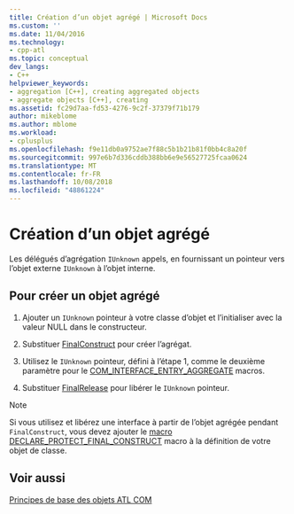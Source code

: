 ```yaml
---
title: Création d’un objet agrégé | Microsoft Docs
ms.custom: ''
ms.date: 11/04/2016
ms.technology:
- cpp-atl
ms.topic: conceptual
dev_langs:
- C++
helpviewer_keywords:
- aggregation [C++], creating aggregated objects
- aggregate objects [C++], creating
ms.assetid: fc29d7aa-fd53-4276-9c2f-37379f71b179
author: mikeblome
ms.author: mblome
ms.workload:
- cplusplus
ms.openlocfilehash: f9e11db0a9752ae7f88c5b1b21b81f0bb4c8a20f
ms.sourcegitcommit: 997e6b7d336cddb388bb6e9e56527725fcaa0624
ms.translationtype: MT
ms.contentlocale: fr-FR
ms.lasthandoff: 10/08/2018
ms.locfileid: "48861224"
---
```

# <a name="creating-an-aggregated-object"></a>Création d’un objet agrégé

Les délégués d’agrégation `IUnknown` appels, en fournissant un pointeur vers l’objet externe `IUnknown` à l’objet interne.

## <a name="to-create-an-aggregated-object"></a>Pour créer un objet agrégé

1. Ajouter un `IUnknown` pointeur à votre classe d’objet et l’initialiser avec la valeur NULL dans le constructeur.

1. Substituer [FinalConstruct](../atl/reference/ccomobjectrootex-class.md#finalconstruct) pour créer l’agrégat.

1. Utilisez le `IUnknown` pointeur, défini à l’étape 1, comme le deuxième paramètre pour le [COM_INTERFACE_ENTRY_AGGREGATE](reference/com-interface-entry-macros.md#com_interface_entry_aggregate) macros.

1. Substituer [FinalRelease](../atl/reference/ccomobjectrootex-class.md#finalrelease) pour libérer le `IUnknown` pointeur.

> [!NOTE]
> Si vous utilisez et libérez une interface à partir de l’objet agrégée pendant `FinalConstruct`, vous devez ajouter le [macro DECLARE_PROTECT_FINAL_CONSTRUCT](reference/aggregation-and-class-factory-macros.md#declare_protect_final_construct) macro à la définition de votre objet de classe.

## <a name="see-also"></a>Voir aussi

[Principes de base des objets ATL COM](../atl/fundamentals-of-atl-com-objects.md)

